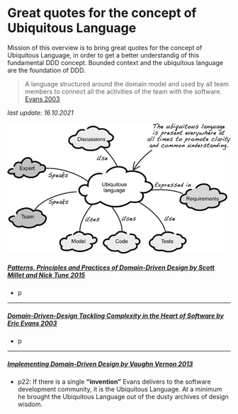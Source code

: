 # Great quotes for the concept of Ubiquitous Language 

Mission of this overview is to bring great quotes for the concept of Ubiquitous Language, in order to get a better understandig of this fundamental DDD concept. Bounded context and the ubiquitous language are the foundation of DDD.

> A language structured around the domain model and used by all team members to connect all the activities of the team with the software. [Evans 2003](https://pubs.opengroup.org/architecture/o-aa-standard/DDD-strategic-patterns.html#context-map)

*last update: 16.10.2021*


![Ubiquitouslanguage](./img/ul.png)

##### [Patterns, Principles and Practices of Domain-Driven Design by Scott Millet and Nick Tune 2015](https://github.com/bmihovski/software-development-ebooks-1/blob/master/%5BPatterns%2C%20Principles%2C%20and%20Practices%20of%20Domain-Driven%20Design%20Kindle%20Edition%20by%20Scott%20Millett%20-%202015%5D.pdf)
* p

___

##### [Domain-Driven-Design Tackling Complexity in the Heart of Software by Eric Evans 2003](https://github.com/gg-daddy/ebooks/blob/master/Eric%20Evans%202003%20-%20Domain-Driven%20Design%20-%20Tackling%20Complexity%20in%20the%20Heart%20of%20Software.pdf)
* p

___

##### [Implementing Domain-Driven Design by Vaughn Vernon 2013](https://ptgmedia.pearsoncmg.com/images/9780321834577/samplepages/0321834577.pdf)
* p22:  If there is a single **“invention”** Evans delivers to the software development community, it is the Ubiquitous Language. At a minimum he brought the Ubiquitous Language out of the dusty archives of design wisdom. 
